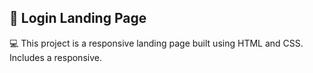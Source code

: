 ## 🤖 Login Landing Page 

💻 This project is a responsive landing page built using HTML and CSS. Includes a responsive.
